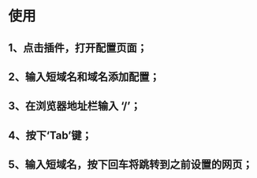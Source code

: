 # 使用

## 1、点击插件，打开配置页面；
## 2、输入短域名和域名添加配置；
## 3、在浏览器地址栏输入 ‘/’；
## 4、按下‘Tab’键；
## 5、输入短域名，按下回车将跳转到之前设置的网页；
